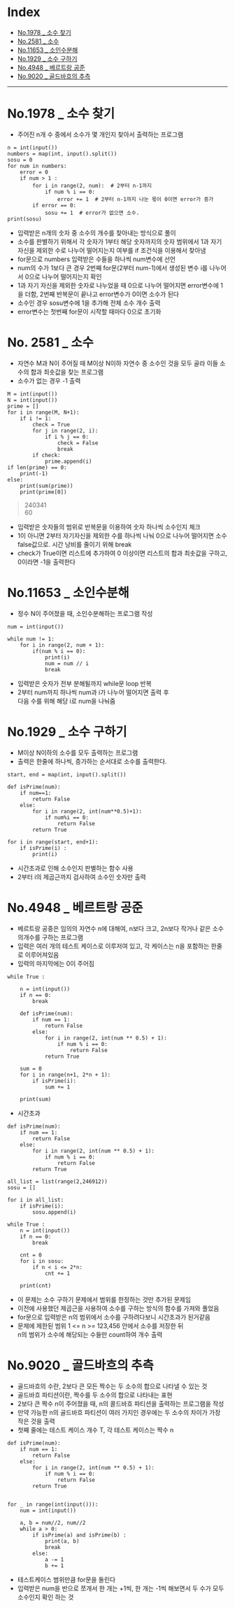 # Index
- [No.1978 _ 소수 찾기](#no1978--소수-찾기)
- [No.2581 _ 소수](#no-581--소수)
- [No.11653 _ 소인수분해](#no11653--소인수분해)
- [No.1929 _ 소수 구하기](#no1929--소수-구하기)
- [No.4948 _ 베르트랑 공준](#no4948--베르트랑-공준)
- [No.9020 _ 골드바흐의 추측](#no9020--골드바흐의-추측)

--- 

# No.1978 _ 소수 찾기
- 주어진 n개 수 중에서 소수가 몇 개인지 찾아서 출력하는 프로그램

```
n = int(input())
numbers = map(int, input().split())
sosu = 0
for num in numbers:
    error = 0
    if num > 1 :
        for i in range(2, num):  # 2부터 n-1까지
            if num % i == 0:
                error += 1  # 2부터 n-1까지 나눈 몫이 0이면 error가 증가
        if error == 0:
            sosu += 1  # error가 없으면 소수.
print(sosu)
```

- 입력받은 n개의 숫자 중 소수의 개수를 찾아내는 방식으로 풀이
- 소수를 판별하기 위해서 각 숫자가 1부터 해당 숫자까지의 숫자 범위에서 1과 자기 자신을 제외한 수로 나누어 떨어지는지 여부를 if 조건식을 이용해서 찾아냄
- for문으로 numbers 입력받은 수들을 하나씩 num변수에 선언
- num의 수가 1보다 큰 경우 2번째 for문(2부터 num-1)에서 생성된 변수 i를 나누어서 0으로 나누어 떨어지는지 확인
- 1과 자기 자신을 제외한 숫자로 나누었을 때 0으로 나누어 떨어지면 error변수에 1을 더함, 2번째 반복문이 끝나고 error변수가 0이면 소수가 된다
- 소수인 경우 sosu변수에 1을 추가해 전체 소수 개수 출력
- error변수는 첫번째 for문이 시작할 때마다 0으로 초기화 

# No. 2581 _ 소수
- 자연수 M과 N이 주어질 때 M이상 N이하 자연수 중 소수인 것을 모두 골라 이들 소수의 합과 최솟값을 찾는 프로그램
- 소수가 없는 경우 -1 출력

```
M = int(input())
N = int(input())
prime = []
for i in range(M, N+1):
    if i != 1:
        check = True
        for j in range(2, i):
            if i % j == 0:
                check = False
                break
        if check:
            prime.append(i)
if len(prime) == 0:
    print(-1)
else:
    print(sum(prime))
    print(prime[0])
```
> 240341  
60
- 입력받은 숫자들의 범위로 반복문을 이용하여 숫자 하나씩 소수인지 체크 
- 1이 아니면 2부터 자기자신을 제외한 수를 하나씩 나눠 0으로 나누어 떨어지면 소수 false값으로. 시간 낭비를 줄이기 위해 break
- check가 True이면 리스트에 추가하여 0 이상이면 리스트의 합과 최솟값을 구하고,   
0이라면 -1을 출력한다

# No.11653 _ 소인수분해
- 정수 N이 주어졌을 때, 소인수분해하는 프로그램 작성

```
num = int(input())

while num != 1:
    for i in range(2, num + 1):
        if(num % i == 0):
            print(i)
            num = num // i
            break
```
- 입력받은 숫자가 전부 분해될까지 while문 loop 반복
- 2부터 num까지 하나씩 num과 i가 나누어 떨어지면 출력 후  
다음 수를 위해 해당 i로 num을 나눠줌


# No.1929 _ 소수 구하기
- M이상 N이하의 소수를 모두 출력하는 프로그램
- 출력은 한줄에 하나씩, 증가하는 순서대로 소수를 출력한다.

```
start, end = map(int, input().split())

def isPrime(num):
    if num==1:
        return False
    else:
        for i in range(2, int(num**0.5)+1):
            if num%i == 0:
                return False
        return True

for i in range(start, end+1):
    if isPrime(i) :
        print(i)
```
- 시간초과로 인해 소수인지 판별하는 함수 사용
- 2부터 i의 제곱근까지 검사하여 소수인 숫자만 출력

# No.4948 _ 베르트랑 공준
- 베르트랑 공중은 임의의 자연수 n에 대해여, n보다 크고, 2n보다 작거나 같은 소수의개수를 구하는 프로그램
- 입력은 여러 개의 테스트 케이스로 이루저여 있고, 각 케이스는 n을 포함하는 한줄로 이루어져있음
- 입력의 마지막에는 0이 주어짐

```
while True :

    n = int(input())
    if n == 0:
        break

    def isPrime(num):
        if num == 1:
            return False
        else:
            for i in range(2, int(num ** 0.5) + 1):
                if num % i == 0:
                    return False
            return True

    sum = 0
    for i in range(n+1, 2*n + 1):
        if isPrime(i):
            sum += 1

    print(sum)
```
- 시간초과

```
def isPrime(num):
    if num == 1:
        return False
    else:
        for i in range(2, int(num ** 0.5) + 1):
            if num % i == 0:
                return False
        return True

all_list = list(range(2,246912))
sosu = []

for i in all_list:
    if isPrime(i):
        sosu.append(i)

while True :
    n = int(input())
    if n == 0:
        break

    cnt = 0
    for i in sosu:
        if n < i <= 2*n:
            cnt += 1

    print(cnt)
```
- 이 문제는 소수 구하기 문제에서 범위를 한정하는 것만 추가된 문제임
- 이전에 사용했던 제곱근을 사용하여 소수를 구하는 방식의 함수를 가져와 풀었음
- for문으로 입력받은 n의 범위에서 소수를 구하려다보니 시간초과가 된거같음
- 문제에 제한된 범위 1 <= n >= 123,456 안에서 소수를 저장한 뒤  
n의 범위가 소수에 해당되는 수들만 count하여 개수 출력

# No.9020 _ 골드바흐의 추측
- 골드바흐의 수란, 2보다 큰 모든 짝수는 두 소수의 합으로 나타낼 수 있는 것
- 골드바흐 파티션이란, 짝수를 두 소수의 합으로 나타내는 표현
- 2보다 큰 짝수 n이 주어졌을 때, n의 콜드바흐 파티션을 출력하는 프로그램을 작성
- 만약 가능한 n의 골드바흐 파티션이 여러 가지인 경우에는 두 소수의 차이가 가장 작은 것을 출력
- 첫째 줄에는 테스트 케이스 개수 T, 각 테스트 케이스는 짝수 n

```
def isPrime(num):
    if num == 1:
        return False
    else:
        for i in range(2, int(num ** 0.5) + 1):
            if num % i == 0:
                return False
        return True


for _ in range(int(input())):
    num = int(input())

    a, b = num//2, num//2
    while a > 0:
        if isPrime(a) and isPrime(b) :
            print(a, b)
            break
        else:
            a -= 1
            b += 1
```
- 테스트케이스 범위만큼 for문을 돌린다
- 입력받은 num을 반으로 쪼개서 한 개는 +1씩, 한 개는 -1씩 해보면서 두 수가 모두 소수인지 확인 하는 것
